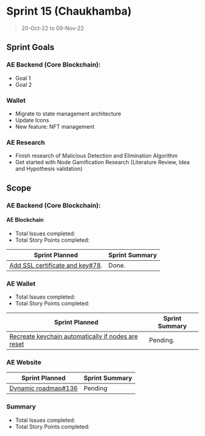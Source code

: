 # Sprint 15 (Chaukhamba)

> 20-Oct-22 to 09-Nov-22

## Sprint Goals

### AE Backend (Core Blockchain):
- Goal 1
- Goal 2

### Wallet
- Migrate to state management architecture
- Update Icons
- New feature: NFT management

### AE Research
- Finish research of Malicious Detection and Elimination Algorithm 
- Get started with Node Gamification Research (Literature Review, Idea and Hypothesis validation)

## Scope

### AE Backend (Core Blockchain):

#### AE Blockchain

- Total Issues completed: 
- Total Story Points completed: 

| Sprint Planned                                                                                                  | Sprint Summary |
| ------------------------------------------------------------------------------------------------------          | -------------- |
| [Add SSL certificate and key#78](archethic-foundation/libjs#78).                                                | Done.          |


### AE Wallet

- Total Issues completed: 
- Total Story Points completed: 

| Sprint Planned                                                                                                                  | Sprint Summary |
| -----------------------------------------------------------------------------------------------------------                     | -------------- |
| [Recreate keychain automatically if nodes are reset](archethic-foundation/archethic-wallet#302)                                 | Pending.       |


### AE Website 
| Sprint Planned                                                                                           | Sprint Summary |
| -------------------------------------------------------------------------------------------------------- | -------------- |
| [Dynamic roadmap#136](archethic-foundation/archethic-website#122)                                        | Pending        |


### Summary

- Total Issues completed: 
- Total Story Points completed: 
